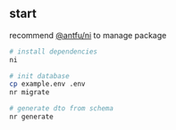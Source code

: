 ## start
recommend [@antfu/ni](https://github.com/antfu-collective/ni) to manage package
```sh
# install dependencies
ni
```

```sh
# init database
cp example.env .env
nr migrate
```

```sh
# generate dto from schema
nr generate
```

